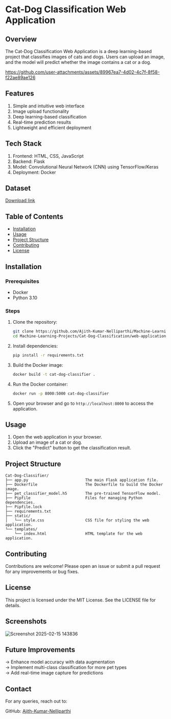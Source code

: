 # Cat-Dog Classification Web Application

## Overview

The Cat-Dog Classification Web Application is a deep learning-based project that classifies images of cats and dogs. Users can upload an image, and the model will predict whether the image contains a cat or a dog.


https://github.com/user-attachments/assets/89967ea7-4d02-4c7f-8f58-f22ae89ae126



## Features
1. Simple and intuitive web interface
2. Image upload functionality
3. Deep learning-based classification
4. Real-time prediction results
5. Lightweight and efficient deployment

## Tech Stack
1. Frontend: HTML, CSS, JavaScript
2. Backend: Flask
3. Model: Convolutional Neural Network (CNN) using TensorFlow/Keras
5. Deployment: Docker

## Dataset 
[Download link](https://www.microsoft.com/en-us/download/details.aspx?id=54765)

## Table of Contents

- [Installation](#installation)
- [Usage](#usage)
- [Project Structure](#project-structure)
- [Contributing](#contributing)
- [License](#license)

## Installation

### Prerequisites

- Docker
- Python 3.10

### Steps

1. Clone the repository:

    ```sh
   git clone https://github.com/Ajith-Kumar-Nelliparthi/Machine-Learning-Projects.git
   cd Machine-Learning-Projects/Cat-Dog-Classification/web-application
    ```

2. Install dependencies:
    ```sh
   pip install -r requirements.txt
    ```
3. Build the Docker image:

    ```sh
    docker build -t cat-dog-classifier .
    ```

4. Run the Docker container:

    ```sh
    docker run -p 8000:5000 cat-dog-classifier
    ```

5. Open your browser and go to `http://localhost:8000` to access the application.

## Usage

1. Open the web application in your browser.
2. Upload an image of a cat or dog.
3. Click the "Predict" button to get the classification result.


## Project Structure
```
Cat-Dog-Classifier/
├── app.py                         The main Flask application file.
├── Dockerfile                     The Dockerfile to build the Docker image.
├── pet_classifier_model.h5        The pre-trained TensorFlow model.
├── Pipfile                        Files for managing Python dependencies.
├── Pipfile.lock
├── requirements.txt
├── static/
│   └── style.css                  CSS file for styling the web application.
└── templates/
    └── index.html                 HTML template for the web application.

```
## Contributing

Contributions are welcome! Please open an issue or submit a pull request for any improvements or bug fixes.

## License

This project is licensed under the MIT License. See the LICENSE file for details.



## Screenshots

![Screenshot 2025-02-15 143836](https://github.com/user-attachments/assets/ea968f2c-3d50-488b-879f-bedb7ead4883)


## Future Improvements

→ Enhance model accuracy with data augmentation\
→  Implement multi-class classification for more pet types\
→  Add real-time image capture for predictions


## Contact

For any queries, reach out to:

GitHub: [Ajith-Kumar-Nelliparthi](https://github.com/Ajith-Kumar-Nelliparthi)





